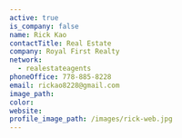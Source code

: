 ```yaml
---
active: true
is_company: false
name: Rick Kao
contactTitle: Real Estate
company: Royal First Realty
network:
  - realestateagents
phoneOffice: 778-885-8228
email: rickao8228@gmail.com
image_path:
color:
website:
profile_image_path: /images/rick-web.jpg
---
```



